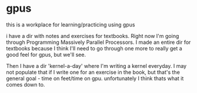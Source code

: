 # gpus

this is a workplace for learning/practicing using gpus

i have a dir with notes and exercises for textbooks. Right now I'm going through Programming Massively Parallel Processors. I made an entire dir for textbooks because I think I'll need to go through one more to really get a good feel for gpus, but we'll see.

Then I have a dir 'kernel-a-day' where I'm writing a kernel everyday. I may not populate that if I write one for an exercise in the book, but that's the general goal - time on feet/time on gpu. unfortunately I think thats what it comes down to. 
